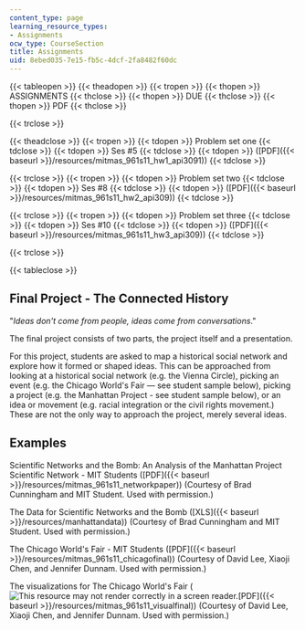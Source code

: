 ```yaml
---
content_type: page
learning_resource_types:
- Assignments
ocw_type: CourseSection
title: Assignments
uid: 8ebed035-7e15-fb5c-4dcf-2fa8482f60dc
---
```


{{< tableopen >}}
{{< theadopen >}}
{{< tropen >}}
{{< thopen >}}
ASSIGNMENTS
{{< thclose >}}
{{< thopen >}}
DUE
{{< thclose >}}
{{< thopen >}}
PDF
{{< thclose >}}

{{< trclose >}}

{{< theadclose >}}
{{< tropen >}}
{{< tdopen >}}
Problem set one
{{< tdclose >}}
{{< tdopen >}}
Ses #5
{{< tdclose >}}
{{< tdopen >}}
([PDF]({{< baseurl >}}/resources/mitmas_961s11_hw1_api3091))
{{< tdclose >}}

{{< trclose >}}
{{< tropen >}}
{{< tdopen >}}
Problem set two
{{< tdclose >}}
{{< tdopen >}}
Ses #8
{{< tdclose >}}
{{< tdopen >}}
([PDF]({{< baseurl >}}/resources/mitmas_961s11_hw2_api309))
{{< tdclose >}}

{{< trclose >}}
{{< tropen >}}
{{< tdopen >}}
Problem set three
{{< tdclose >}}
{{< tdopen >}}
Ses #10
{{< tdclose >}}
{{< tdopen >}}
([PDF]({{< baseurl >}}/resources/mitmas_961s11_hw3_api309))
{{< tdclose >}}

{{< trclose >}}

{{< tableclose >}}

Final Project - The Connected History
-------------------------------------

"_Ideas don't come from people, ideas come from conversations_."

The final project consists of two parts, the project itself and a presentation.

For this project, students are asked to map a historical social network and explore how it formed or shaped ideas. This can be approached from looking at a historical social network (e.g. the Vienna Circle), picking an event (e.g. the Chicago World's Fair — see student sample below), picking a project (e.g. the Manhattan Project - see student sample below), or an idea or movement (e.g. racial integration or the civil rights movement.) These are not the only way to approach the project, merely several ideas.

Examples
--------

Scientific Networks and the Bomb: An Analysis of the Manhattan Project Scientific Network - MIT Students ([PDF]({{< baseurl >}}/resources/mitmas_961s11_networkpaper)) (Courtesy of Brad Cunningham and MIT Student. Used with permission.)

The Data for Scientific Networks and the Bomb ([XLS]({{< baseurl >}}/resources/manhattandata)) (Courtesy of Brad Cunningham and MIT Student. Used with permission.)

The Chicago World's Fair - MIT Students ([PDF]({{< baseurl >}}/resources/mitmas_961s11_chicagofinal)) (Courtesy of David Lee, Xiaoji Chen, and Jennifer Dunnam. Used with permission.)

The visualizations for The Chicago World's Fair (![This resource may not render correctly in a screen reader.](/images/inacessible.gif)[PDF]({{< baseurl >}}/resources/mitmas_961s11_visualfinal)) (Courtesy of David Lee, Xiaoji Chen, and Jennifer Dunnam. Used with permission.)